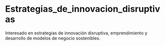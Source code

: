 # Estrategias_de_innovacion_disruptivas
Interesado en estrategias de innovación disruptiva, emprendimiento y desarrollo de modelos de negocio sostenibles.
